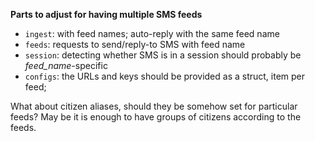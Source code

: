 
**Parts to adjust for having multiple SMS feeds**

+ `ingest`: with feed names; auto-reply with the same feed name
+ `feeds`: requests to send/reply-to SMS with feed name
+ `session`: detecting whether SMS is in a session should probably be *feed_name*-specific
+ `configs`: the URLs and keys should be provided as a struct, item per feed;

What about citizen aliases, should they be somehow set for particular feeds?
May be it is enough to have groups of citizens according to the feeds.

